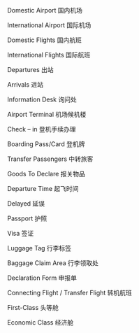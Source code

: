 Domestic Airport 国内机场

International Airport 国际机场

Domestic Flights 国内航班

International Flights 国际航班

Departures 出站

Arrivals 进站

Information Desk  询问处

Airport Terminal 机场候机楼

Check – in  登机手续办理

Boarding Pass/Card 登机牌

Transfer Passengers 中转旅客

Goods To Declare 报关物品

Departure Time 起飞时间

Delayed 延误

Passport 护照

Visa 签证

Luggage Tag 行李标签

Baggage Claim Area 行李领取处

Declaration Form 申报单

Connecting Flight / Transfer Flight 转机航班

First-Class 头等舱

Economic Class 经济舱



